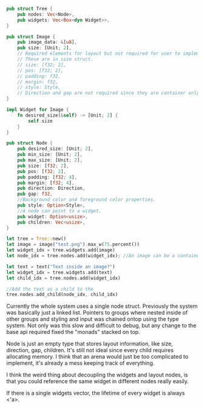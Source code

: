 ```rust
pub struct Tree {
    pub nodes: Vec<Node>,
    pub widgets: Vec<Box<dyn Widget>>,
}

pub struct Image {
    pub image_data: &[u8],
    pub size: [Unit; 2],
    // Required elements for layout but not required for user to implement.
    // These are in size struct.
    // size: [f32; 2],
    // pos: [f32; 2],
    // padding: f32,
    // margin: f32,
    // style: Style,
    // Direction and gap are not required since they are container only...
}

impl Widget for Image {
    fn desired_size(&self) -> [Unit; 2] {
        self.size
    }
}

pub struct Node {
    pub desired_size: [Unit; 2],
    pub min_size: [Unit; 2],
    pub max_size: [Unit; 2],
    pub size: [f32; 2],
    pub pos: [f32; 2],
    pub padding: [f32; 4],
    pub margin: [f32; 4],
    pub direction: Direction,
    pub gap: f32,
    //Background color and foreground color properties.
    pub style: Option<Style>,
    //A node can point to a widget.
    pub widget: Option<usize>,
    pub children: Vec<usize>,
}

let tree = Tree::new()
let image = image("test.png").max_w(75.percent())
let widget_idx = tree.widgets.add(image)
let node_idx = tree.nodes.add(widget_idx); //An image can be a container now???

let text = text("Text inside an image?")
let widget_idx = tree.widgets.add(text)
let child_idx = tree.nodes.add(widget_idx)

//Add the text as a child to the
tree.nodes.add_child(node_idx, child_idx)
```

Currently the whole system uses a single node struct.
Previously the system was basically just a linked list.
Pointers to groups where nested inside of other groups and styling and input was chained ontop using the type system.
Not only was this slow and difficult to debug, but any change to the base api required fixed the "monads" stacked on top.

Node is just an empty type that stores layout information, like size, direction, gap, children.
It's still not ideal since every child requires allocating memory.
I think that an arena would just be too complicated to implement, it's already a mess keeping track of everything.

I think the weird thing about decoupling the widgets and layout nodes, is that you could reference the same widget in different nodes really easily.

If there is a single widgets vector, the lifetime of every widget is always <'a>.
